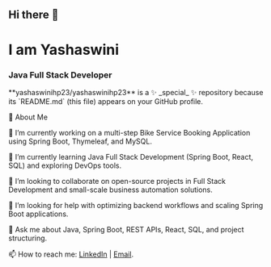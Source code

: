 ## Hi there 👋

<h1>I am Yashaswini</h1>
<h3>Java Full Stack Developer</h3>
**yashaswinihp23/yashaswinihp23** is a ✨ _special_ ✨ repository because its `README.md` (this file) appears on your GitHub profile.


🚀 About Me

🔭 I’m currently working on a multi-step Bike Service Booking Application using Spring Boot, Thymeleaf, and MySQL.

🌱 I’m currently learning Java Full Stack Development (Spring Boot, React, SQL) and exploring DevOps tools.

👯 I’m looking to collaborate on open-source projects in Full Stack Development and small-scale business automation solutions.

🤔 I’m looking for help with optimizing backend workflows and scaling Spring Boot applications.

💬 Ask me about Java, Spring Boot, REST APIs, React, SQL, and project structuring.

📫 How to reach me: [LinkedIn](https://www.linkedin.com/in/yashaswini-hp-2003hp123)
 | [Email](yashaswinihp23123@gmail.com).


